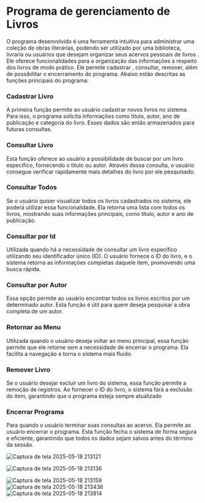 # Programa de gerenciamento de Livros

O programa desenvolvido é uma ferramenta intuitiva  para administrar uma coleção de obras literárias, podendo ser utilizado por uma biblioteca, livraria ou usuários que desejam organizar seus acervos pessoais de livros . Ele oferece funcionalidades para a organização das informações a respeito dos livros de modo prático. Ele permite cadastrar , consultar, remover, além de possibilitar o encerramento do programa. Abaixo estão descritas as funções principais do programa:



### **Cadastrar Livro**

A primeira função permite ao usuário cadastrar novos livros no sistema. Para isso, o programa solicita informações como título, autor, ano de publicação e categoria do livro. Esses dados são então armazenados  para futuras consultas.

### **Consultar Livro**

Esta função oferece ao usuário a possibilidade de buscar por um livro específico, fornecendo o título ou autor. Através dessa consulta, o usuário consegue verificar rapidamente mais detalhes do livro por ele pesquisado.

### **Consultar Todos**

Se o usuário quiser visualizar todos os livros cadastrados no sistema, ele poderá utilizar essa funcionalidade. Ela retorna uma lista com todos os livros, mostrando suas informações principais, como título, autor e ano de publicação.

### **Consultar por Id**

Utilizada quando há a necessidade de consultar um livro específico utilizando seu identificador único (ID). O usuário fornece o ID do livro, e o sistema retorna as informações completas daquele item, promovendo uma busca rápida.

### **Consultar por Autor**

Essa opção permite ao usuário encontrar todos os livros escritos por um determinado autor. Esta função é útil para quem deseja pesquisar a obra completa de um autor.

###  **Retornar ao Menu**

Utilizada quando o usuário deseja voltar ao menu principal, essa função permite que ele retorne sem a necessidade de encerrar o programa. Ela facilita a navegação e torna o sistema mais fluido.

### **Remover Livro**

Se o usuário desejar excluir um livro do sistema, essa função permite a remoção de registros. Ao fornecer o ID do livro, o sistema fará a exclusão do item, garantindo que o programa esteja sempre atualizado

### **Encerrar Programa**

Para quando o usuário terminar suas consultas ao acervo.  Ela permite ao usuário encerrar o programa. Esta função fecha o sistema de forma segura e eficiente, garantindo que todos os dados sejam salvos antes do término da sessão.


![Captura de tela 2025-05-18 213121](https://github.com/user-attachments/assets/cf968f00-7c13-4ef4-8bd7-dbc94215895b)

![Captura de tela 2025-05-18 213136](https://github.com/user-attachments/assets/ddaddf52-8739-4203-a289-a2e714f5f2b6)

![Captura de tela 2025-05-18 213159](https://github.com/user-attachments/assets/f87d3a9b-eb4b-46f8-adcb-ce856225820a)
![Captura de tela 2025-05-18 213436](https://github.com/user-attachments/assets/53776cb1-4e82-4ecb-b092-c0d4c73bcc87)
![Captura de tela 2025-05-18 213814](https://github.com/user-attachments/assets/46c74904-aed7-4444-9d6f-5c2dedfa7354)





